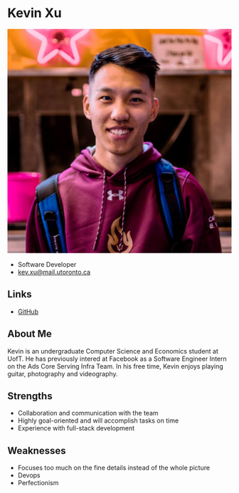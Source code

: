 # Kevin Xu

![Kevin Xu](./kevin_xu.jpg)

- Software Developer
- kev.xu@mail.utoronto.ca

## Links

- [GitHub](https://github.com/karkevin)

## About Me

Kevin is an undergraduate Computer Science and Economics student at UofT. He has previously intered at Facebook as a Software Engineer Intern on the Ads Core Serving Infra Team. In his free time, Kevin enjoys playing guitar, photography and videography.

## Strengths

- Collaboration and communication with the team
- Highly goal-oriented and will accomplish tasks on time
- Experience with full-stack development

## Weaknesses

- Focuses too much on the fine details instead of the whole picture
- Devops
- Perfectionism
